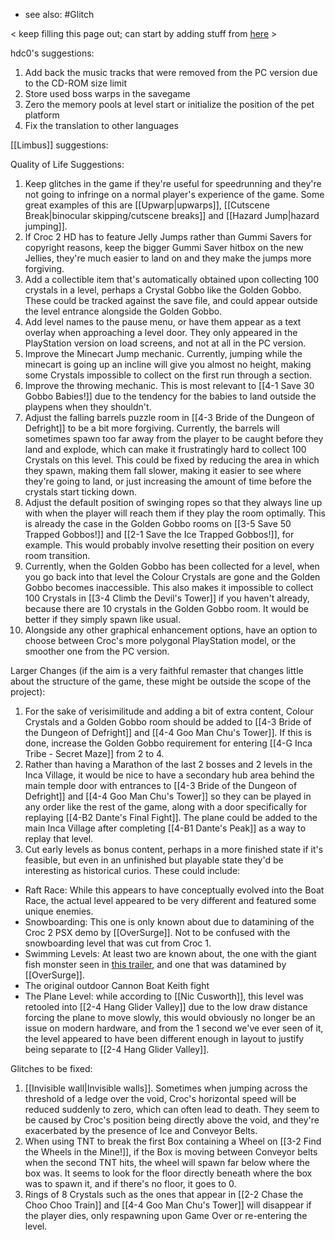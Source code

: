 - see also: #Glitch 

< keep filling this page out; can start by adding stuff from [here](https://discord.com/channels/313375426112389123/408694062862958592/1297501693247881297) >

hdc0's suggestions:
1. Add back the music tracks that were removed from the PC version due to the CD-ROM size limit
2. Store used boss warps in the savegame
3. Zero the memory pools at level start or initialize the position of the pet platform
4. Fix the translation to other languages

[[Limbus]] suggestions:

Quality of Life Suggestions:
1. Keep glitches in the game if they're useful for speedrunning and they're not going to infringe on a normal player's experience of the game. Some great examples of this are [[Upwarp|upwarps]], [[Cutscene Break|binocular skipping/cutscene breaks]] and [[Hazard Jump|hazard jumping]].
2. If Croc 2 HD has to feature Jelly Jumps rather than Gummi Savers for copyright reasons, keep the bigger Gummi Saver hitbox on the new Jellies, they're much easier to land on and they make the jumps more forgiving.
3. Add a collectible item that's automatically obtained upon collecting 100 crystals in a level, perhaps a Crystal Gobbo like the Golden Gobbo. These could be tracked against the save file, and could appear outside the level entrance alongside the Golden Gobbo.
4. Add level names to the pause menu, or have them appear as a text overlay when approaching a level door. They only appeared in the PlayStation version on load screens, and not at all in the PC version.
5. Improve the Minecart Jump mechanic. Currently, jumping while the minecart is going up an incline will give you almost no height, making some Crystals impossible to collect on the first run through a section.
6. Improve the throwing mechanic. This is most relevant to [[4-1 Save 30 Gobbo Babies!]] due to the tendency for the babies to land outside the playpens when they shouldn't.
7. Adjust the falling barrels puzzle room in [[4-3 Bride of the Dungeon of Defright]] to be a bit more forgiving. Currently, the barrels will sometimes spawn too far away from the player to be caught before they land and explode, which can make it frustratingly hard to collect 100 Crystals on this level. This could be fixed by reducing the area in which they spawn, making them fall slower, making it easier to see where they're going to land, or just increasing the amount of time before the crystals start ticking down.
8. Adjust the default position of swinging ropes so that they always line up with when the player will reach them if they play the room optimally. This is already the case in the Golden Gobbo rooms on [[3-5 Save 50 Trapped Gobbos!]] and [[2-1 Save the Ice Trapped Gobbos!]], for example. This would probably involve resetting their position on every room transition.
9. Currently, when the Golden Gobbo has been collected for a level, when you go back into that level the Colour Crystals are gone and the Golden Gobbo becomes inaccessible. This also makes it impossible to collect 100 Crystals in [[3-4 Climb the Devil's Tower]] if you haven't already, because there are 10 crystals in the Golden Gobbo room. It would be better if they simply spawn like usual.
10. Alongside any other graphical enhancement options, have an option to choose between Croc's more polygonal PlayStation model, or the smoother one from the PC version.

Larger Changes (if the aim is a very faithful remaster that changes little about the structure of the game, these might be outside the scope of the project):
1. For the sake of verisimilitude and adding a bit of extra content, Colour Crystals and a Golden Gobbo room should be added to [[4-3 Bride of the Dungeon of Defright]] and [[4-4 Goo Man Chu's Tower]]. If this is done, increase the Golden Gobbo requirement for entering [[4-G Inca Tribe - Secret Maze]] from 2 to 4.
2. Rather than having a Marathon of the last 2 bosses and 2 levels in the Inca Village, it would be nice to have a secondary hub area behind the main temple door with entrances to [[4-3 Bride of the Dungeon of Defright]] and [[4-4 Goo Man Chu's Tower]] so they can be played in any order like the rest of the game, along with a door specifically for replaying [[4-B2 Dante's Final Fight]]. The plane could be added to the main Inca Village after completing [[4-B1 Dante's Peak]] as a way to replay that level.
3. Cut early levels as bonus content, perhaps in a more finished state if it's feasible, but even in an unfinished but playable state they'd be interesting as historical curios. These could include:
  - Raft Race: While this appears to have conceptually evolved into the Boat Race, the actual level appeared to be very different and featured some unique enemies.
  - Snowboarding: This one is only known about due to datamining of the Croc 2 PSX demo by [[OverSurge]]. Not to be confused with the snowboarding level that was cut from Croc 1.
  - Swimming Levels: At least two are known about, the one with the giant fish monster seen in [this trailer](https://www.youtube.com/watch?v=DCtowzjpmaY), and one that was datamined by [[OverSurge]].
  - The original outdoor Cannon Boat Keith fight
  - The Plane Level: while according to [[Nic Cusworth]], this level was retooled into [[2-4 Hang Glider Valley]] due to the low draw distance forcing the plane to move slowly, this would obviously no longer be an issue on modern hardware, and from the 1 second we've ever seen of it, the level appeared to have been different enough in layout to justify being separate to [[2-4 Hang Glider Valley]].

Glitches to be fixed:
1. [[Invisible wall|Invisible walls]]. Sometimes when jumping across the threshold of a ledge over the void, Croc's horizontal speed will be reduced suddenly to zero, which can often lead to death. They seem to be caused by Croc's position being directly above the void, and they're exacerbated by the presence of Ice and Conveyor Belts.
2. When using TNT to break the first Box containing a Wheel on [[3-2 Find the Wheels in the Mine!]], if the Box is moving between Conveyor belts when the second TNT hits, the wheel will spawn far below where the box was. It seems to look for the floor directly beneath where the box was to spawn it, and if there's no floor, it goes to 0.
3. Rings of 8 Crystals such as the ones that appear in [[2-2 Chase the Choo Choo Train]] and [[4-4 Goo Man Chu's Tower]] will disappear if the player dies, only respawning upon Game Over or re-entering the level.
